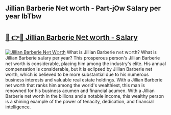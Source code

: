 ## Jillian Barberie N𝚎t w𝚘rth - Part-jOw S𝚊lary per year IbTbw

# <h2><a href="http://gc2fq12.nevu.top/?p=Jillian+Barberie">🔗 👉🔴 Jillian Barberie N𝚎t w𝚘rth - S𝚊lary</a></h2>

[![Jillian Barberie N𝚎t W𝚘rth](https://i.imgur.com/Oavwk0R.jpeg)](http://gc2fq12.nevu.top/?p=Jillian+Barberie)
What is Jillian Barberie n𝚎t w𝚘rth? What is Jillian Barberie s𝚊lary per year?
This prosperous person's Jillian Barberie net worth is considerable, placing him among the industry's elite. His annual compensation is considerable, but it is eclipsed by Jillian Barberie net worth, which is believed to be more substantial due to his numerous business interests and valuable real estate holdings. With a Jillian Barberie net worth that ranks him among the world's wealthiest, this man is renowned for his business acumen and financial acumen. With a Jillian Barberie net worth in the billions and a notable income, this wealthy person is a shining example of the power of tenacity, dedication, and financial intelligence.
